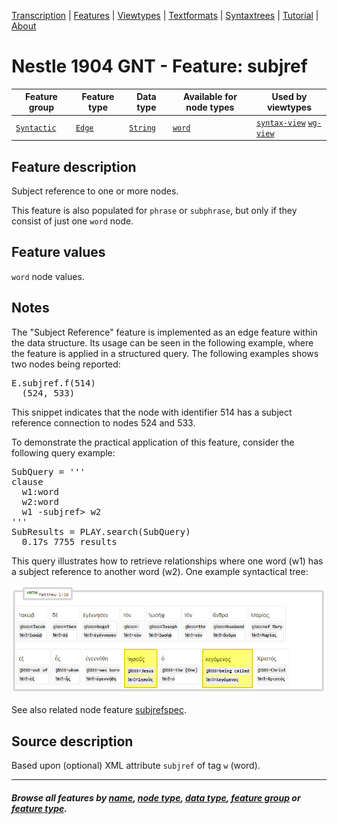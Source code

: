 <a name="start"></a>
<div class="hidden-content">
<a href="../transcription.md">Transcription</a> | <a href="README.md#start">Features</a> | <a href="../viewtypes.md#start">Viewtypes</a> | <a href="../textformats.md#start">Textformats</a> |  <a href="../syntaxtrees.md#start">Syntaxtrees</a> | <a href="../../tutorial/README.md#start">Tutorial</a>  | <a href="../about.md#start">About</a>
</div>

# Nestle 1904 GNT - Feature: subjref

Feature group | Feature type | Data type | Available for node types | Used by viewtypes
---  | --- | --- | --- | ---
[`Syntactic`](featuresbygroup.md#syntactic-features) | [`Edge`](featuresbyfeaturetype.md#edge-features) | [`String`](featuresbydatatype.md#string-datatype)  | [`word`](featuresbynodetype.md#word-nodes)  | [`syntax-view`](../syntax-view.md#start) [`wg-view`](../wg-view.md#start)

## Feature description

Subject reference to one or more nodes.

This feature is also populated for `phrase` or `subphrase`, but only if they consist of just one `word` node.

## Feature values

`word` node values.

## Notes

The "Subject Reference" feature is implemented as an edge feature within the data structure. Its usage can be seen in the following example, where the feature is applied in a structured query. The following examples shows two nodes being reported:

<pre>
E.subjref.f(514)
  (524, 533)
</pre>

This snippet indicates that the node with identifier 514 has a subject reference connection to nodes 524 and 533.

To demonstrate the practical application of this feature, consider the following query example:

<pre>
SubQuery = '''
clause
  w1:word 
  w2:word 
  w1 -subjref> w2
'''
SubResults = PLAY.search(SubQuery)
  0.17s 7755 results
</pre>

This query illustrates how to retrieve relationships where one word (w1) has a subject reference to another word (w2).
One example syntactical tree:

<img src="images/subjref.png" width="600">

See also related node feature [subjrefspec](subjrefspec.md#start).

## Source description

Based upon (optional) XML attribute `subjref` of tag `w` (word).

---
#### *Browse all features by [name](featuresbyname.md#start), [node type](featuresbynodetype.md#start), [data type](featuresbydatatype.md#start), [feature group](featuresbygroup.md#start) or [feature type](featuresbyfeaturetype.md#start).*
